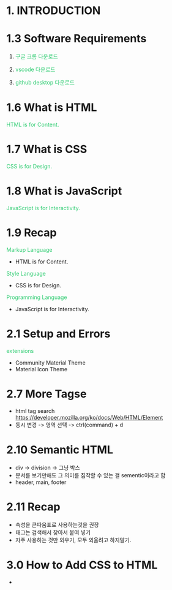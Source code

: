 # 1. INTRODUCTION

# 1.3 Software Requirements

1. 구글 크롬 다운로드

2. vscode 다운로드

3. github desktop 다운로드

# 1.6 What is HTML

HTML is for Content.

# 1.7 What is CSS

CSS is for Design.

# 1.8 What is JavaScript

JavaScript is for Interactivity.

# 1.9 Recap

Markup Language

- HTML is for Content.

Style Language

- CSS is for Design.

Programming Language

- JavaScript is for Interactivity.

# 2.1 Setup and Errors

extensions

- Community Material Theme
- Material Icon Theme

# 2.7 More Tagse

- html tag search
  https://developer.mozilla.org/ko/docs/Web/HTML/Element
- 동시 변경 -> 영역 선택 -> ctrl(command) + d

# 2.10 Semantic HTML

- div -> division -> 그냥 박스
- 문서를 보기만해도 그 의미를 짐작할 수 있는 걸 sementic이라고 함
- header, main, footer

# 2.11 Recap

- 속성을 큰따움표로 사용하는것을 권장
- 태그는 검색해서 찾아서 붙여 넣기
- 자주 사용하는 것만 외우기, 모두 외울려고 하지말기.

# 3.0 How to Add CSS to HTML

- <style> 태그 사용하기
- <link> 태그를 사용해서 "style.css" 파일 임포트 하기
    <link href="styles.css" rel="stylesheet">
  ** href -> hypertext reference
  ** rel -> relationship

# 3.2 What Does Cascading Mean

- CSS 는 위에서 아래로 읽기 때문에 가장 하단에 있는 CSS 스타일이 최종적으로 적용됨

# 3.3 Blocks and Inlines

- Blocks - 한줄을 다 차지 : div, p, address 등등
- Inlines - 옆에 다른 요소가 올수 있음 : span, a, img 등등

# 3.4 Margin Part One

![Alt text](image.png)

# 3.5 Margin Part Two

- margin: top right bottom left
  top+bottom right+left
- collapsing margins : Blocks에만 있는 특이한 현상으로 위아래 마진이 중복되는 경우 더 큰값을 가진 쪽으로 병합 되는 현상

# 3.8 Classes

- id는 유니크해야함. 따라서 여러 요소에 동시에 스타일을 적용하고 싶은 경우 클래스를 통해 할당 가능
- id에 css를 적용하는 경우 "#"을 접두사로 사용 클래스를 사용하는 경우 "."을 접두사로 사용

# 3.10 Flexbox Part One

- flexbox를 사용하려면 자식요소에 사용하지 말고 부모 요소에 사용할 것
- justify-content : main-axis / horizantal
- alingn-item : cross-axis / vertical
- vh - viewport height : 스크린 크기를 나타냄 100을 주면 화면의 100%를 의미

# 3.11 Flexbox Part Two

- flex-direction : 컨턴츠를 수평으로 나타낼지, 수직으로 표현할지 결정 - 기본 수평
  - reverse 옵션으로 역순 정렬도 가능

# 3.12 Fixed

- position: fixed; - 화면에 컨텐츠가 고정 됨
- position은 일반적으로 레이아웃 보다는 위치를 아주 조금 움직이고 싶을때 사용
- position fixed를 이용하면 스크롤해도 항상 제자리에 머무른다.
- 처음 만들어진 자리에 고정 되어있다. 하지만 top, left, right, bottom 중 하나만 수정해도 서로 다른 레이어에 위치하게되어 원래 위치가 무시된다.
- positon fixed를 이용하면 가장 위에 위치하게 된다. (맨 앞)

# 3.13 Relative Absolute

- positon: static; (default)
- position: fixed; -> element가 처음 생성된 자리에 고정.
- position: relative; -> element가 '처음 생성된 위치'를 기준점으로, top bottom left right으로 위치를 조금씩 수정할 수 있음

```
position: relative;
top: -10px;
```

- position: absolute; -> 가장 가까운 relative 부모를 기준으로 이동 position:relative; 를 해주면 부모가 됨. 없으면 body가 부모.

# 3.14 Pseudo Selectors part One

- # : id
- . : class
  div:first-child {
  background-color: teal;
  }
  div:last-child {
  background-color: red;
  }
  span:nth-child(5n) {
  background-color: teal;
  } -> even, odd 등

# 3.15 Combinators

- div의 바로 밑 자식에서 span을 찾아서 그것만 효과를 주는 방법

```
// 1
div span {
text-decoration : underline;
}
이렇게하면 div밑에 있는 모든 span이 효과를 가진다
직접적인 부모가 아니어도 밑에있는 것들을 모두 css가 찾는다.

// 2
div > span {
text-decoration : underline;
}
이렇게하면 바로 밑!!! 을 찾게 되므로 바로 밑의 자식만 건들일수있게된다.
```

- 형제에게 효과를 주는방법

```
p + span {
color: black;
}
+ 를 사용하면 형제에게 영향을 끼칠 수 있다. cool
```

# 3.16 Pseudo Selectors part Two

- \*= is 'contains'
- ~= is 'exactly'

# 3.17 States

1. active : 대상을 클릭하고 있는 상태
2. hover : 마우스가 대상 위에 있을때의 상태
3. focus : active와 비슷하다고 생각될 수 있는데, 키보드로 선택되었을때를 말한다 !
4. visited : 링크에만 적요이된다 그 링크에 방문했다면 그 안에 스타일이 적용이된다
5. focus-within : focuse된 자식을 가진 부모 엘리먼트의 상태를 말한다
   예시에서 form은 그 자식들인 input이 focus가 되면 form의 모습을 바꾼다는 의미

- state들을 다른 엘리먼트와 연계해서 사용 가능

1. 부모의 state에 따라 조정 - form이 hover일경우 input의 백그라운드 컬러가 바뀜, 부모의 state에 따라 자식의 state를 조정 가능

form:hover input {
background-color: slateblue;
}

2. 부모와 자식의 state에 따라 조정
   form:hover input:focus {
   background-color: teal;
   }

# 3.18 Recap

- 의사코드 정리

1. :: placeholder
   : placeholder의 특성만 바꾸고 싶을 때 사용

2. :: selection
   : 클릭해서 해당 영역을 긁어서 선택 할 떄 발생

3. :: first-letter
   : 첫 글자에만 적용

4. ::first-line
   : 첫 줄에만 작용

- state 정리

1. active
   : 클릭할 때 작동 (예: 버튼 클릭 시 색깔 변함)

2. hover
   : 마우스 커서를 올려놓으면 작동 (예: 글자 위에 마우스 커서 올려두면 색상 변함)

3. focus
   : element가 focused된 상태. 키보드 탭 버튼으로 이동하면서 생기는 그 모양

4. visited
   : 방문한 사이트 표시 (예: 애플 링크 눌러서 방문했는데, 다시 보니 해당 링크 색상이 빨강색으로 바뀌어 있음)

5. focus-within
   : focus되는 children이 있으면 작동. mozilla에서 가져온 예시
   div: focus-within {background-color: cyan}이면, div의 children이 focus 될 때 {}가 작동

6. form: hover input: focus{} 의 경우엔 두 조건 모두 만족해야 {} 안이 실행

# 3.19 Colors and Variables

- 색상 체계 (color system)

1. hex code
   : #2ecc71와 같은 색상 코드

2. rgb
   : 각각 red, green, blue를 의미
   가령, rgb(0,140,200)의 경우엔 red 값이 0, green 값이 140, blue 값이 200

3) rgba
   : 2와 동일하지만 a가 포함된 형태 'a(alpha)'는 투명도를 담당
   0(투명)~1(불투명) 사이의 값으로 조절할 수 있음

# variable

custom property -> 강의 variable의 정식 용어
: 작업량을 줄여줄 수 있는 기능

div {color: #2ecc71}
p {color: #2ecc71}
상태에서, 둘 모두의 색을 바꾸고 싶다면 우리는 div와 p의 색상 코드를 지우고, 또 다시 입력해야 함. 그러나 variable을 이용하면 더 간단해짐

- 네이밍 규칙 : -- 로시작 공백은 - 로 표현

:root {
--main-color: #fcce00;
}

p {
color: #ababab;
color: rgp(252, 206, 0);
background-color: var(--main-color);
}
a {
color: var(--main-color);
}

# 4.0 Transition

- transition : 어떤 상태에서 다른 상태로의 변화를 보내주는 애니매이션
  특징
- transtion은 state가 없는 요소에 붙어야함 -> state에 transition을 준다면 변화를 준것(예를들면 hover라면 마우스를 갖다 댄것)을 그만할경우(마우스를 뗄경우) 원래상태로 바로 돌아감
- transtion에 변화를 준것들은 state에 들어있는것들이 기준이 되어 바뀌는 것 -> 바뀌는 것들에 한정하여 transition 이 일어날 수 있음

# 4.1 Transition Part Two

- transition은 상태에 따라 바뀌는 요소가 있을떄 사용함
- ease-in function : 브라우저에게 변화하는 방법을 알려주는 역할
  - linear - 변화 그래프가 직선
  - ease-in - 시작과 끝이 빠름
  - ease-out - 시작과 끝이 느림
  - ease-in-out - 시작이 빠르고 끝이 느림
- all : 변화 요소를 한번에 다룰떄 사용 -> 따로 다루고 싶을 경우 각각 표기
- cubic-bezier(0, 0, 0, 0)을 이용해서 자신만의 커브를 만들 수 있음
  https://matthewlein.com/tools/ceaser

